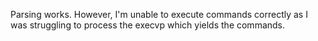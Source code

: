 Parsing works. However, I'm unable to execute commands correctly as I was struggling to process the execvp which yields the commands.